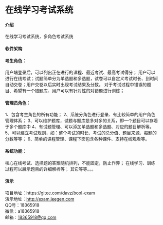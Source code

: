 # 在线学习考试系统

#### 介绍
在线学习考试系统，多角色考试系统

#### 软件架构

#### 考生角色：
用户端登录后，可以列出正在进行的课程、最近考试、最高考试得分；
用户可以进行在线考试；试题简单分为单选题和多选题，试卷可以自定义考试时长、到时间自动交卷；用户交卷以后实时出现考试结果及分数。
对于考试过程中错误的题目、希望有一个错题库、用户可以有针对性的对错题进行训练；


#### 管理员角色：
1、包含考生角色的所有功能；
2、系统分角色进行登录、有比较简单的用户角色管理体系；
3、可以维护题库，试题与题库是多对多的关系，即一个题目可以存着于多个题库中
4、有试题管理、可以添加单选题和多选题、对应的题目解析等。
5、可以建立考试规则，如：整个考试的时长、考试的总分值、题目来源、每题的分数等等；
6、简单的课程管理、课程下面包含各种课件、支持在线观看等。

#### 系统功能：
核心在线考试、选择题的答案随机排列，不能固定，防止作弊；
在线学习、训练过程可以展示题目的详细解析等；
其它等等。。。



#### 演示

项目地址：https://gitee.com/davz/bool-exam    
演示地址：http://exam.jeegen.com    
QQ号：18365918        
微信：a18365918    
邮箱：18365918@qq.com    

